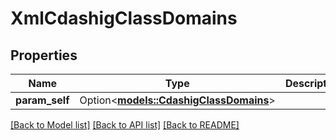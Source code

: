 # XmlCdashigClassDomains

## Properties

Name | Type | Description | Notes
------------ | ------------- | ------------- | -------------
**param_self** | Option<[**models::CdashigClassDomains**](CdashigClassDomains.md)> |  | [optional]

[[Back to Model list]](../README.md#documentation-for-models) [[Back to API list]](../README.md#documentation-for-api-endpoints) [[Back to README]](../README.md)


